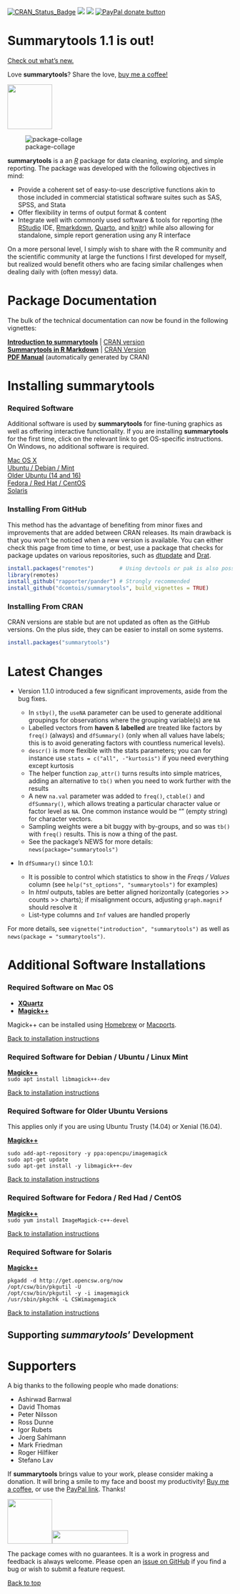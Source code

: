
<!-- badges -->

[![CRAN_Status_Badge](http://www.r-pkg.org/badges/version/summarytools)](https://cran.r-project.org/package=summarytools)
[![](https://cranlogs.r-pkg.org/badges/summarytools)](http://cran.rstudio.com/web/packages/summarytools/index.html)
[![](https://cranlogs.r-pkg.org/badges/grand-total/summarytools)](http://cran.rstudio.com/web/packages/summarytools/index.html)
<span class="badge-paypal"><a href="https://www.paypal.com/cgi-bin/webscr?cmd=_donations&business=HMN3QJR7UMT7S&item_name=Help+scientists,+data+scientists+and+analysts+around+the+globe&currency_code=CAD&source=url" title="Donate to this project using Paypal"><img src="https://img.shields.io/badge/PayPal-Donate-blue" alt="PayPal donate button"/></a></span>

# Summarytools 1.1 is out!

<a href="#latest">Check out what’s new.</a>

Love **summarytools**? Share the love, [buy me a
coffee!](https://buymeacoffee.com/dcomtois)

<a href="https://buymeacoffee.com/dcomtois"><img src="img/bmc_qr.png" width="100" height="100"/></a>

<figure>
<img src="img/collage.png" alt="package-collage" />
<figcaption aria-hidden="true">package-collage</figcaption>
</figure>

**summarytools** is a an [*R*](https://www.r-project.org) package for
data cleaning, exploring, and simple reporting. The package was
developed with the following objectives in mind:

- Provide a coherent set of easy-to-use descriptive functions akin to
  those included in commercial statistical software suites such as SAS,
  SPSS, and Stata
- Offer flexibility in terms of output format & content  
- Integrate well with commonly used software & tools for reporting (the
  [RStudio](https://posit.co/products/open-source/rstudio/) IDE,
  [Rmarkdown](https://rmarkdown.rstudio.com/),
  [Quarto](https://quarto.org/docs/get-started/), and
  [knitr](https://yihui.org/knitr/)) while also allowing for standalone,
  simple report generation using any R interface

On a more personal level, I simply wish to share with the R community
and the scientific community at large the functions I first developed
for myself, but realized would benefit others who are facing similar
challenges when dealing daily with (often messy) data.

# Package Documentation

The bulk of the technical documentation can now be found in the
following vignettes:

[**Introduction to
summarytools**](https://htmlpreview.github.io/?https://github.com/dcomtois/summarytools/blob/master/doc/introduction.html)
\| [CRAN
version](https://cran.r-project.org/package=summarytools/vignettes/introduction.html)  
[**Summarytools in R
Markdown**](https://htmlpreview.github.io/?https://github.com/dcomtois/summarytools/blob/master/doc/rmarkdown.html)
\| [CRAN
Version](https://cran.r-project.org/packages=summarytools/vignettes/rmarkdown.html)  
[**PDF
Manual**](https://cran.r-project.org/web/packages/summarytools/summarytools.pdf)
(automatically generated by CRAN)

# Installing summarytools

### Required Software

Additional software is used by **summarytools** for fine-tuning graphics
as well as offering interactive functionality. If you are installing
**summarytools** for the first time, click on the relevant link to get
OS-specific instructions. On Windows, no additional software is
required.

<a href="#required-mac-os">Mac OS X</a>  
<a href="#required-debian">Ubuntu / Debian / Mint</a>  
<a href="#required--older-ubuntu">Older Ubuntu (14 and 16)</a>  
<a href="#required-fedora">Fedora / Red Hat / CentOS</a>  
<a href="#required-solaris">Solaris</a>

### Installing From GitHub

This method has the advantage of benefiting from minor fixes and
improvements that are added between CRAN releases. Its main drawback is
that you won’t be noticed when a new version is available. You can
either check this page from time to time, or best, use a package that
checks for package updates on various repositories, such as
[dtupdate](https://github.com/hrbrmstr/dtupdate) and
[Drat](https://dirk.eddelbuettel.com/code/drat.html).

``` r
install.packages("remotes")        # Using devtools or pak is also possible
library(remotes)
install_github("rapporter/pander") # Strongly recommended
install_github("dcomtois/summarytools", build_vignettes = TRUE)
```

### Installing From CRAN

CRAN versions are stable but are not updated as often as the GitHub
versions. On the plus side, they can be easier to install on some
systems.

``` r
install.packages("summarytools")
```

# <a id="latest"></a>Latest Changes

- Version 1.1.0 introduced a few significant improvements, aside from
  the bug fixes.

  - In `stby()`, the `useNA` parameter can be used to generate
    additional groupings for observations where the grouping variable(s)
    are `NA`
  - Labelled vectors from **haven** & **labelled** are treated like
    factors by `freq()` (always) and `dfSummary()` (only when all values
    have labels; this is to avoid generating factors with countless
    numerical levels).
  - `descr()` is more flexible with the stats parameters; you can for
    instance use `stats = c("all", -"kurtosis")` if you need everything
    except kurtosis
  - The helper function `zap_attr()` turns results into simple matrices,
    adding an alternative to `tb()` when you need to work further with
    the results
  - A new `na.val` parameter was added to `freq()`, `ctable()` and
    `dfSummary()`, which allows treating a particular character value or
    factor level as `NA`. One common instance would be “” (empty string)
    for character vectors.
  - Sampling weights were a bit buggy with by-groups, and so was `tb()`
    with `freq()` results. This is now a thing of the past.
  - See the package’s NEWS for more details:
    `news(package="summarytools")`

- In `dfSummary()` since 1.0.1:

  - It is possible to control which statistics to show in the *Freqs /
    Values* column (see `help("st_options", "summarytools")` for
    examples)  
  - In *html* outputs, tables are better aligned horizontally
    (categories \>\> counts \>\> charts); if misalignment occurs,
    adjusting `graph.magnif` should resolve it
  - List-type columns and `Inf` values are handled properly

For more details, see `vignette("introduction", "summarytools")` as well
as `news(package = "summarytools")`.

# Additional Software Installations

### <a id="required-mac-os"></a>Required Software on Mac OS

- [**XQuartz**](https://www.xquartz.org/)
- [**Magick++**](https://imagemagick.org/Magick++/)

Magick++ can be installed using
[Homebrew](https://formulae.brew.sh/formula/imagemagick) or
[Macports](https://ports.macports.org/port/ImageMagick/).

<a href="#installing-from-github">Back to installation instructions</a>

### <a id="required-debian"></a>Required Software for Debian / Ubuntu / Linux Mint

[**Magick++**](https://imagemagick.org/Magick++/)  
`sudo apt install libmagick++-dev`

<a href="#installing-from-github">Back to installation instructions</a>

### <a id="required-older-ubuntu"></a>Required Software for Older Ubuntu Versions

This applies only if you are using Ubuntu Trusty (14.04) or Xenial
(16.04).

[**Magick++**](https://imagemagick.org/Magick++/)

    sudo add-apt-repository -y ppa:opencpu/imagemagick
    sudo apt-get update
    sudo apt-get install -y libmagick++-dev

<a href="#installing-from-github">Back to installation instructions</a>

### <a id="required-fedora"></a>Required Software for Fedora / Red Had / CentOS

[**Magick++**](https://imagemagick.org/Magick++/)  
`sudo yum install ImageMagick-c++-devel`

<a href="#installing-from-github">Back to installation instructions</a>

### <a id="required-solaris"></a>Required Software for Solaris

[**Magick++**](https://imagemagick.org/Magick++/)

    pkgadd -d http://get.opencsw.org/now
    /opt/csw/bin/pkgutil -U
    /opt/csw/bin/pkgutil -y -i imagemagick 
    /usr/sbin/pkgchk -L CSWimagemagick

<a href="#installing-from-github">Back to installation instructions</a>

## Supporting *summarytools*’ Development

# <a id="supporters"></a>Supporters

A big thanks to the following people who made donations:

- Ashirwad Barnwal  
- David Thomas  
- Peter Nilsson  
- Ross Dunne  
- Igor Rubets  
- Joerg Sahlmann
- Mark Friedman
- Roger Hilfiker
- Stefano Lav

If **summarytools** brings value to your work, please consider making a
donation. It will bring a smile to my face and boost my productivity!
[Buy me a coffee](https://buymeacoffee.com/dcomtois), or use the [PayPal
link](%22https://www.paypal.com/cgi-bin/webscr?cmd=_donations&business=HMN3QJR7UMT7S&item_name=Help+scientists,+data+scientists+and+analysts+around+the+globe&currency_code=CAD&source=url%22).
Thanks!

<a href="https://buymeacoffee.com/dcomtois"><img src="img/bmc_qr.png" width="100" height="100" style="justify: center"/></a><a href="https://www.paypal.com/cgi-bin/webscr?cmd=_donations&business=HMN3QJR7UMT7S&item_name=Help+scientists,+data+scientists+and+analysts+around+the+globe&currency_code=CAD&source=url"><img src="img/paypal-blue.svg" width="170" height="30"/></a>

The package comes with no guarantees. It is a work in progress and
feedback is always welcome. Please open an [issue on
GitHub](https://github.com/dcomtois/summarytools/issues) if you find a
bug or wish to submit a feature request.

<a href="#top">Back to top</a>
